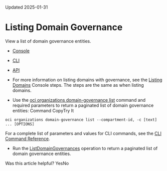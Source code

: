 Updated 2025-01-31
# Listing Domain Governance
View a list of domain governance entities.
  * [Console](https://docs.oracle.com/en-us/iaas/Content/General/domain/list-domaingov.htm)
  * [CLI](https://docs.oracle.com/en-us/iaas/Content/General/domain/list-domaingov.htm)
  * [API](https://docs.oracle.com/en-us/iaas/Content/General/domain/list-domaingov.htm)


  * For more information on listing domains with governance, see the [Listing Domains](https://docs.oracle.com/en-us/iaas/Content/General/domain/list-domain.htm#list_domain "List domains in Domain Management.") Console steps. The steps are the same as when listing domains.
  * Use the [oci organizations domain-governance list](https://docs.oracle.com/iaas/tools/oci-cli/latest/oci_cli_docs/cmdref/organizations/domain-governance/list.html) command and required parameters to return a paginated list of domain governance entities:
Command
CopyTry It
```
oci organizations domain-governance list --compartment-id, -c [text] ... [OPTIONS]
```

For a complete list of parameters and values for CLI commands, see the [CLI Command Reference](https://docs.oracle.com/iaas/tools/oci-cli/latest).
  * Run the [ListDomainGovernances](https://docs.oracle.com/iaas/api/#/en/organizations/latest/DomainGovernance/ListDomainGovernances) operation to return a paginated list of domain governance entities.


Was this article helpful?
YesNo

